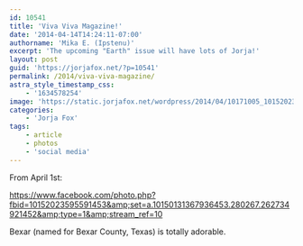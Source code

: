```yaml
---
id: 10541
title: 'Viva Viva Magazine!'
date: '2014-04-14T14:24:11-07:00'
authorname: 'Mika E. (Ipstenu)'
excerpt: 'The upcoming "Earth" issue will have lots of Jorja!'
layout: post
guid: 'https://jorjafox.net/?p=10541'
permalink: /2014/viva-viva-magazine/
astra_style_timestamp_css:
    - '1634578254'
image: 'https://static.jorjafox.net/wordpress/2014/04/10171005_10152023595591453_480623096_n.jpg'
categories:
    - 'Jorja Fox'
tags:
    - article
    - photos
    - 'social media'
---
```


From April 1st:

https://www.facebook.com/photo.php?fbid=10152023595591453&amp;set=a.10150131367936453.280267.262734921452&amp;type=1&amp;stream_ref=10

Bexar (named for Bexar County, Texas) is totally adorable.
